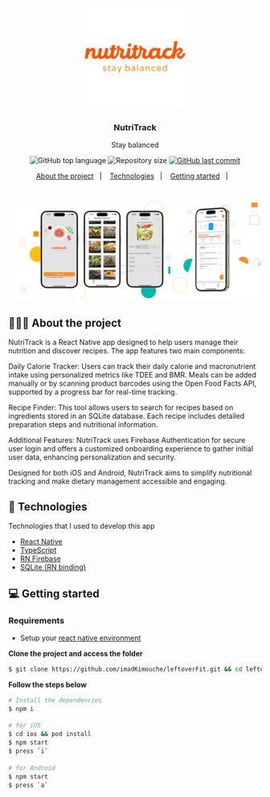 <h1 align="center">
	<img alt="Logo" src="./src/assets/logo-180x180.png" width="200px" />
</h1>

<h3 align="center">
  NutriTrack
</h3>

<p align="center"> Stay balanced</p>

<p align="center">
  <img alt="GitHub top language" src="https://img.shields.io/github/languages/top/EliasGcf/readme-template">

  <img alt="Repository size" src="https://img.shields.io/github/repo-size/EliasGcf/readme-template">
  
  <a href="https://github.com/EliasGcf/readme-template/commits/master">
    <img alt="GitHub last commit" src="https://img.shields.io/github/last-commit/EliasGcf/readme-template">
  </a>
  
</p>

<p align="center">
  <a href="#-about-the-project">About the project</a>&nbsp;&nbsp;&nbsp;|&nbsp;&nbsp;&nbsp;
  <a href="#-technologies">Technologies</a>&nbsp;&nbsp;&nbsp;|&nbsp;&nbsp;&nbsp;
  <a href="#-getting-started">Getting started</a>&nbsp;&nbsp;&nbsp;|&nbsp;&nbsp;&nbsp;
</p>

<h1 align="center">
	<img alt="Banner" src="./doc/banner.png"/>
</h1>

## 👨🏻‍💻 About the project

<p>
NutriTrack is a React Native app designed to help users manage their nutrition and discover recipes. The app features two main components:

Daily Calorie Tracker: Users can track their daily calorie and macronutrient intake using personalized metrics like TDEE and BMR. Meals can be added manually or by scanning product barcodes using the Open Food Facts API, supported by a progress bar for real-time tracking.

Recipe Finder: This tool allows users to search for recipes based on ingredients stored in an SQLite database. Each recipe includes detailed preparation steps and nutritional information.

Additional Features: NutriTrack uses Firebase Authentication for secure user login and offers a customized onboarding experience to gather initial user data, enhancing personalization and security.

Designed for both iOS and Android, NutriTrack aims to simplify nutritional tracking and make dietary management accessible and engaging.

</p>

## 🚀 Technologies

Technologies that I used to develop this app

- [React Native](https://reactnative.dev/)
- [TypeScript](https://www.typescriptlang.org/)
- [RN Firebase](https://rnfirebase.io/)
- [SQLite (RN binding)](https://github.com/andpor/react-native-sqlite-storage)

## 💻 Getting started

### Requirements

- Setup your [react native environment](https://reactnative.dev/docs/set-up-your-environment)

**Clone the project and access the folder**

```bash
$ git clone https://github.com/imadKimouche/leftoverFit.git && cd leftoverFit
```

**Follow the steps below**

```bash
# Install the dependencies
$ npm i

# for iOS
$ cd ios && pod install
$ npm start
$ press `i`

# for Android
$ npm start
$ press `a`

```
